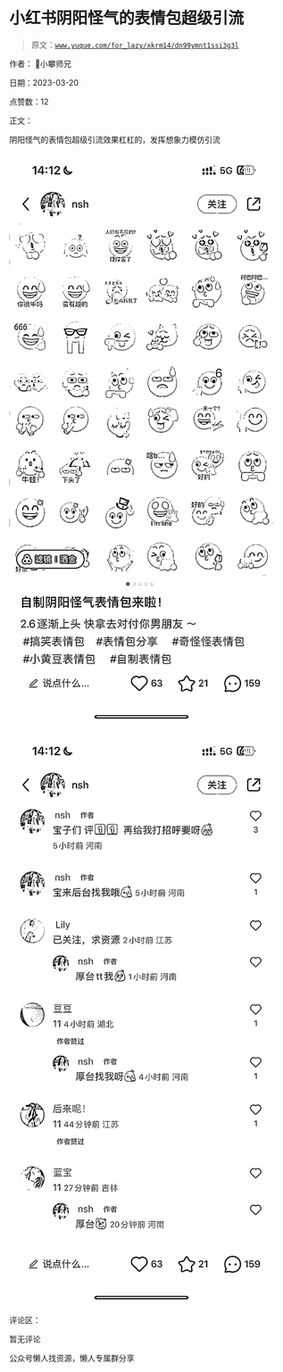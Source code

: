 # 小红书阴阳怪气的表情包超级引流

> 原文：[`www.yuque.com/for_lazy/xkrm14/dn99ymnt1ssi3g3l`](https://www.yuque.com/for_lazy/xkrm14/dn99ymnt1ssi3g3l)

作者： 📌小攀师兄

日期：2023-03-20

点赞数：12

正文：

阴阳怪气的表情包超级引流效果杠杠的，发挥想象力模仿引流

![](img/5abe9b98c23a21b0086d82f62c01a27c.png)

![](img/534afd0d0ccb39b0aaef076caef705fe.png)

评论区：

暂无评论

公众号懒人找资源，懒人专属群分享

